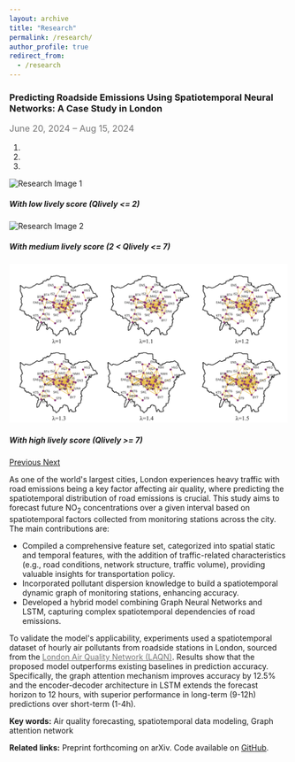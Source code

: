 ```yaml
---
layout: archive
title: "Research"
permalink: /research/
author_profile: true
redirect_from:
  - /research
---
```


<!-- {% include base_path %} -->

<!-- 研究项目标题 -->
### **Predicting Roadside Emissions Using Spatiotemporal Neural Networks: A Case Study in London**
<p style="color: #757575; font-size: 16px;">June 20, 2024 – Aug 15, 2024</p>

<!-- 轮播图部分，图片资源 -->
<div id="researchCarousel" class="carousel slide" data-ride="carousel">
  <ol class="carousel-indicators">
    <li data-target="#researchCarousel" data-slide-to="0" class="active"></li>
    <li data-target="#researchCarousel" data-slide-to="1"></li>
    <li data-target="#researchCarousel" data-slide-to="2"></li>
  </ol>
  <div class="carousel-inner">
    <div class="carousel-item active">
      <img src="/images/research_1/img_1.png" class="d-block w-100" alt="Research Image 1">
      <div class="carousel-caption d-none d-md-block">
        <h5>With low lively score (Qlively <= 2)</h5>
      </div>
    </div>
    <div class="carousel-item">
      <img src="/images/research_1/img_2.png" class="d-block w-100" alt="Research Image 2">
      <div class="carousel-caption d-none d-md-block">
        <h5>With medium lively score (2 < Qlively <= 7)</h5>
      </div>
    </div>
    <div class="carousel-item">
      <img src="/images/research_1/img_3.png" class="d-block w-100" alt="Research Image 3">
      <div class="carousel-caption d-none d-md-block">
        <h5>With high lively score (Qlively >= 7)</h5>
      </div>
    </div>
  </div>
  <!-- Controls -->
  <a class="carousel-control-prev" href="#researchCarousel" role="button" data-slide="prev">
    <span class="carousel-control-prev-icon" aria-hidden="true"></span>
    <span class="sr-only">Previous</span>
  </a>
  <a class="carousel-control-next" href="#researchCarousel" role="button" data-slide="next">
    <span class="carousel-control-next-icon" aria-hidden="true"></span>
    <span class="sr-only">Next</span>
  </a>
</div>

  <!-- Pause Button
  <button class="carousel-control-pause" id="carouselPauseButton" onclick="toggleCarouselPause()">Pause</button>
</div> -->



<!-- 摘要部分 -->
<div class="research-summary">
  <p>As one of the world's largest cities, London experiences heavy traffic with road emissions being a key factor affecting air quality, where predicting the spatiotemporal distribution of road emissions is crucial. This study aims to forecast future NO<sub>2</sub> concentrations over a given interval based on spatiotemporal factors collected from monitoring stations across the city. The main contributions are:</p>

  <ul>
    <li>Compiled a comprehensive feature set, categorized into spatial static and temporal features, with the addition of traffic-related characteristics (e.g., road conditions, network structure, traffic volume), providing valuable insights for transportation policy.</li>
    <li>Incorporated pollutant dispersion knowledge to build a spatiotemporal dynamic graph of monitoring stations, enhancing accuracy.</li>
    <li>Developed a hybrid model combining Graph Neural Networks and LSTM, capturing complex spatiotemporal dependencies of road emissions.</li>
  </ul>

  <p>To validate the model's applicability, experiments used a spatiotemporal dataset of hourly air pollutants from roadside stations in London, sourced from the <a href="https://www.londonair.org.uk/london/asp/publicdetails.asp" target="_blank" style="color: #757575;">London Air Quality Network (LAQN)</a>. Results show that the proposed model outperforms existing baselines in prediction accuracy. Specifically, the graph attention mechanism improves accuracy by 12.5% and the encoder-decoder architecture in LSTM extends the forecast horizon to 12 hours, with superior performance in long-term (9-12h) predictions over short-term (1-4h).</p>

  <!-- 关键词部分 -->
  <p><strong>Key words:</strong> Air quality forecasting, spatiotemporal data modeling, Graph attention network</p>

  <!-- 相关链接部分 -->
  <!-- 引入 Font Awesome -->
  <link rel="stylesheet" href="https://cdnjs.cloudflare.com/ajax/libs/font-awesome/5.15.4/css/all.min.css">

  <p><strong>Related links:</strong> Preprint forthcoming on arXiv. Code available on <a href="https://github.com/your-repo-link" target="_blank"><i class="fab fa-github"></i> GitHub</a>.</p>

</div>


<!-- Education
======
* Ph.D in Version Control Theory, GitHub University, 2018 (expected)
* M.S. in Jekyll, GitHub University, 2014
* B.S. in GitHub, GitHub University, 2012

Work experience
======
* Spring 2024: Academic Pages Collaborator
  * Github University
  * Duties includes: Updates and improvements to template
  * Supervisor: The Users

* Fall 2015: Research Assistant
  * Github University
  * Duties included: Merging pull requests
  * Supervisor: Professor Hub

* Summer 2015: Research Assistant
  * Github University
  * Duties included: Tagging issues
  * Supervisor: Professor Git
  
Skills
======
* Skill 1
* Skill 2
  * Sub-skill 2.1
  * Sub-skill 2.2
  * Sub-skill 2.3
* Skill 3 -->

<!-- Publications
======
  <ul>{% for post in site.publications reversed %}
    {% include archive-single-cv.html %}
  {% endfor %}</ul>
  
Talks
======
  <ul>{% for post in site.talks reversed %}
    {% include archive-single-talk-cv.html  %}
  {% endfor %}</ul>
  
Teaching
======
  <ul>{% for post in site.teaching reversed %}
    {% include archive-single-cv.html %}
  {% endfor %}</ul>
  
Service and leadership
======
* Currently signed in to 43 different slack teams -->

